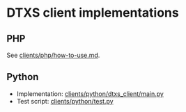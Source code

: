 # DTXS client implementations

## PHP

See [clients/php/how-to-use.md](clients/php/how-to-use.md).

## Python

  * Implementation: [clients/python/dtxs_client/main.py](clients/python/dtxs_client/main.py)
  * Test script: [clients/python/test.py](clients/python/test.py)

